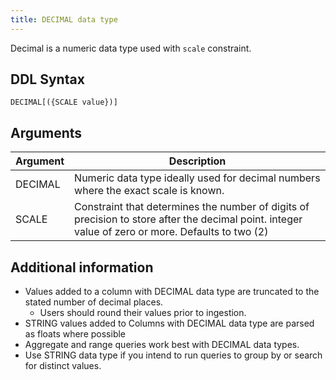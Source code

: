 ```yaml
---
title: DECIMAL data type
---
```


Decimal is a numeric data type used with `scale` constraint.

## DDL Syntax

```
DECIMAL[({SCALE value})]
```

## Arguments

| Argument | Description |
|---|---|
| DECIMAL | Numeric data type ideally used for decimal numbers where the exact scale is known. |
| SCALE | Constraint that determines the number of digits of precision to store after the decimal point. integer value of zero or more. Defaults to two (2) |

## Additional information

* Values added to a column with DECIMAL data type are truncated to the stated number of decimal places.
  * Users should round their values prior to ingestion.
* STRING values added to Columns with DECIMAL data type are parsed as floats where possible
* Aggregate and range queries work best with DECIMAL data types.
* Use STRING data type if you intend to run queries to group by or search for distinct values.
